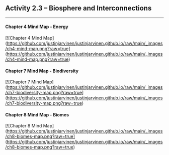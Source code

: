 ## Activity 2.3 – Biosphere and Interconnections

---

#### Chapter 4 Mind Map - Energy
[![Chapter 4 Mind Map](https://github.com/justinjarvinen/justinjarvinen.github.io/raw/main/_images/ch4-mind-map.png?raw=true]
    (https://github.com/justinjarvinen/justinjarvinen.github.io/raw/main/_images/ch4-mind-map.png?raw=true)

#### Chapter 7 Mind Map - Biodiversity
[![Chapter 7 Mind Map](https://github.com/justinjarvinen/justinjarvinen.github.io/raw/main/_images/ch7-biodiversity-map.png?raw=true]
  (https://github.com/justinjarvinen/justinjarvinen.github.io/raw/main/_images/ch7-biodiversity-map.png?raw=true)

#### Chapter 8 Mind Map - Biomes
[![Chapter 8 Mind Map](https://github.com/justinjarvinen/justinjarvinen.github.io/raw/main/_images/ch8-biomes-map.png?raw=true]
  (https://github.com/justinjarvinen/justinjarvinen.github.io/raw/main/_images/ch8-biomes-map.png?raw=true)
